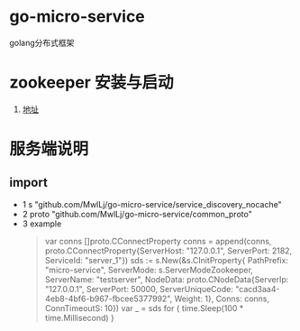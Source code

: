 # go-micro-service
golang分布式框架

# zookeeper 安装与启动
1. [地址](http://mirrors.hust.edu.cn/apache/zookeeper/)

# 服务端说明
## import
* 1 s "github.com/MwlLj/go-micro-service/service_discovery_nocache"
* 2 proto "github.com/MwlLj/go-micro-service/common_proto"
* 3 example
	> var conns []proto.CConnectProperty
	> conns = append(conns, proto.CConnectProperty{ServerHost: "127.0.0.1", ServerPort: 2182, ServiceId: "server_1"})
	> sds := s.New(&s.CInitProperty{
	>	PathPrefix:   "micro-service",
	> 	ServerMode:   s.ServerModeZookeeper,
	> 	ServerName:   "testserver",
	> 	NodeData:     proto.CNodeData{ServerIp: "127.0.0.1", ServerPort: 50000, ServerUniqueCode: "cacd3aa4-4eb8-4bf6-b967-fbcee5377992", Weight: 1},
	> 	Conns:        conns,
	> 	ConnTimeoutS: 10})
	> 	var _ = sds
	> 	for {
	> 		time.Sleep(100 * time.Millisecond)
	>	}
